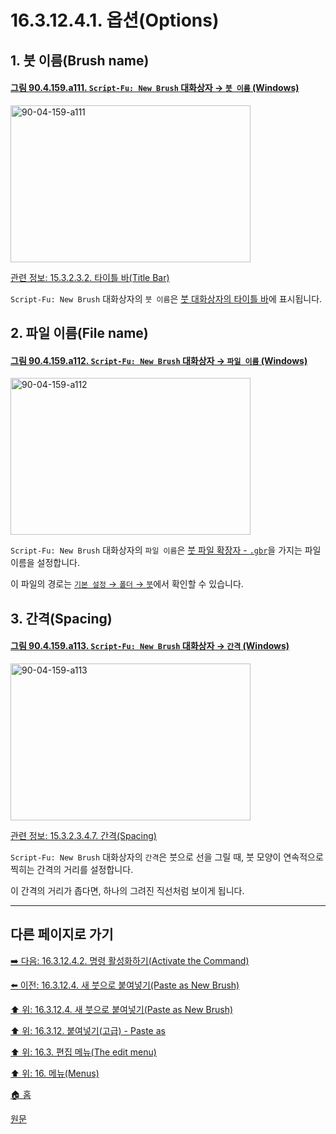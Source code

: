 # 16.3.12.4.1. 옵션(Options)

<a id="16-03-12-04-01-s1"></a>

## 1. 붓 이름(Brush name)

<a id="90-04-159-a111"></a>

#### [그림 90.4.159.a111. `Script-Fu: New Brush` 대화상자 → `붓 이름` (Windows)](./90-04-0159-script_fu_new_brush.md#90-04-159-a111)
<img width="384" height="251" alt="90-04-159-a111" src="https://github.com/user-attachments/assets/99f527b1-63ad-4d2a-94fd-13c144811c5b" />

[관련 정보: 15.3.2.3.2. 타이틀 바(Title Bar)](./15-03-02-03-02-title_bar.md)

`Script-Fu: New Brush` 대화상자의 `붓 이름`은 [붓 대화상자의 타이틀 바](./15-03-02-03-02-title_bar.md)에 표시됩니다.

<a id="16-03-12-04-01-s2"></a>

## 2. 파일 이름(File name)

<a id="90-04-159-a112"></a>

#### [그림 90.4.159.a112. `Script-Fu: New Brush` 대화상자 → `파일 이름` (Windows)](./90-04-0159-script_fu_new_brush.md#90-04-159-a112)
<img width="384" height="251" alt="90-04-159-a112" src="https://github.com/user-attachments/assets/b074e77e-b75e-4fee-ba09-d913d3bc0484" />

`Script-Fu: New Brush` 대화상자의 `파일 이름`은 [붓 파일 확장자 - `.gbr`](./19-glossaryx-gbr.md)을 가지는 파일 이름을 설정합니다.

이 파일의 경로는 [`기본 설정` → `폴더` → `붓`](./12-01-25-data-folders.md)에서 확인할 수 있습니다.

<a id="16-03-12-04-01-s3"></a>

## 3. 간격(Spacing)

<a id="90-04-159-a113"></a>

#### [그림 90.4.159.a113. `Script-Fu: New Brush` 대화상자 → `간격` (Windows)](./90-04-0159-script_fu_new_brush.md#90-04-159-a113)
<img width="384" height="251" alt="90-04-159-a113" src="https://github.com/user-attachments/assets/cf9a84c0-aa28-4036-9dc0-719d0bf8a5ca" />

[관련 정보: 15.3.2.3.4.7. 간격(Spacing)](./15-03-02-03-04-07-spacing.md)

`Script-Fu: New Brush` 대화상자의 `간격`은 붓으로 선을 그릴 때, 붓 모양이 연속적으로 찍히는 간격의 거리를 설정합니다.

이 간격의 거리가 좁다면, 하나의 그려진 직선처럼 보이게 됩니다.

***

## 다른 페이지로 가기

[➡️ 다음: 16.3.12.4.2. 명령 활성화하기(Activate the Command)](./16-03-12-04-02-activate_the_command.md)

[⬅️ 이전: 16.3.12.4. 새 붓으로 붙여넣기(Paste as New Brush)](./16-03-12-04-00-new_brush.md)

[⬆️ 위: 16.3.12.4. 새 붓으로 붙여넣기(Paste as New Brush)](./16-03-12-04-00-new_brush.md)

[⬆️ 위: 16.3.12. 붙여넣기(고급) - Paste as](./16-03-12-00-paste_as.md)

[⬆️ 위: 16.3. 편집 메뉴(The edit menu)](./16-03-00-the-edit-menu.md)

[⬆️ 위: 16. 메뉴(Menus)](./16-00-menus.md)

[🏠 홈](./00-home.md)

[원문](https://docs.gimp.org/2.10/ko/gimp-edit-paste-as.html#idm23813)